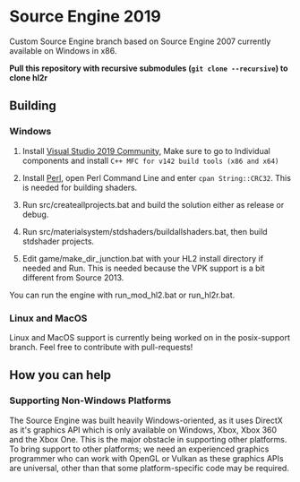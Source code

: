 # Source Engine 2019
Custom Source Engine branch based on Source Engine 2007 currently available on Windows in x86.

**Pull this repository with recursive submodules (`git clone --recursive`) to clone hl2r**

## Building

### Windows

1. Install [Visual Studio 2019 Community](https://visualstudio.microsoft.com/downloads/), Make sure to go to Individual components and install `C++ MFC for v142 build tools (x86 and x64)`

2. Install [Perl](http://strawberryperl.com/), open Perl Command Line and enter `cpan String::CRC32`. This is needed for building shaders.

3. Run src/createallprojects.bat and build the solution either as release or debug.

4. Run src/materialsystem/stdshaders/buildallshaders.bat, then build stdshader projects.

5. Edit game/make_dir_junction.bat with your HL2 install directory if needed and Run. This is needed because the VPK support is a bit different from Source 2013.

You can run the engine with run_mod_hl2.bat or run_hl2r.bat.

### Linux and MacOS

Linux and MacOS support is currently being worked on in the posix-support branch. Feel free to contribute with pull-requests!

## How you can help

### Supporting Non-Windows Platforms
The Source Engine was built heavily Windows-oriented, as it uses DirectX as it's graphics API which is only available on Windows, Xbox, Xbox 360 and the Xbox One. This is the major obstacle in supporting other platforms. To bring support to other platforms; we need an experienced graphics programmer who can work with OpenGL or Vulkan as these graphics APIs are universal, other than that some platform-specific code may be required.
